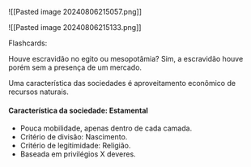 ![[Pasted image 20240806215057.png]]

![[Pasted image 20240806215133.png]]

Flashcards:

Houve escravidão no egito ou mesopotâmia?
Sim, a escravidão houve porém sem a presença de um mercado.

Uma característica das sociedades é aproveitamento econômico de recursos naturais.

#### Característica da sociedade: Estamental

- Pouca mobilidade, apenas dentro de cada camada.
- Critério de divisão: Nascimento.
- Critério de legitimidade: Religião.
- Baseada em privilégios X deveres.